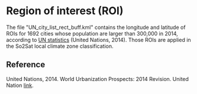 # Region of interest (ROI)
The file "UN_city_list_rect_buff.kml" contains the longitude and latitude of ROIs for 1692 cities whose population are larger than 300,000 in 2014, according to [UN statistics](https://population.un.org/wup/publications/files/wup2014-report.pdf) (United Nations, 2014). Those ROIs are applied in the So2Sat local climate zone classification.

## Reference
United Nations, 2014. World Urbanization Prospects: 2014 Revision. United Nation [link](https://population.un.org/wup/publications/files/wup2014-report.pdf).
